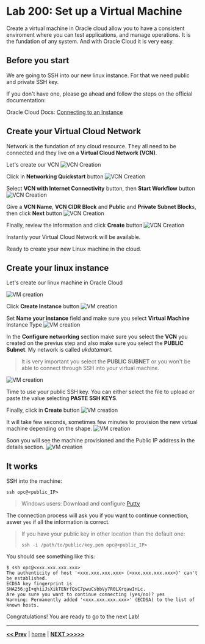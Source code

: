 # Lab 200: Set up a Virtual Machine

Create a virtual machine in Oracle cloud allow you to have a consistent enviroment where you can test applications, and manage operations. It is the fundation of any system. And with Oracle Cloud it is very easy.

## Before you start

We are going to SSH into our new linux instance. For that we need public and private SSH key.

If you don't have one, please go ahead and follow the steps on the official documentation:

Oracle Cloud Docs: [Connecting to an Instance](https://docs.cloud.oracle.com/en-us/iaas/Content/Compute/Tasks/accessinginstance.htm)

## Create your Virtual Cloud Network

Network is the fundation of any cloud resource. They all need to be connected and they live on a **Virtual Cloud Network (VCN)**.

Let's create our VCN
![VCN Creation](../images/vcn_1.png)

Click in **Networking Quickstart** button
![VCN Creation](../images/vcn_2.png)

Select **VCN with Internet Connectivity** button, then **Start Workflow** button
![VCN Creation](../images/vcn_3.png)

Give a **VCN Name**, **VCN CIDR Block** and **Public** and **Private Subnet Block**s, then click **Next** button
![VCN Creation](../images/vcn_4.png)

Finally, review the information and click **Create** button
![VCN Creation](../images/vcn_5.png)

Instantly your Virtual Cloud Network will be available.

Ready to create your new Linux machine in the cloud.

## Create your linux instance

Let's create our linux machine in Oracle Cloud

![VM creation](../images/vm_1.png)

Click **Create Instance** button
![VM creation](../images/vm_2.png)

Set **Name your instance** field and make sure you select **Virtual Machine** Instance Type
![VM creation](../images/vm_3.png)

In the **Configure networking** section make sure you select the **VCN** you created on the previus step and also make sure you select the **PUBLIC Subnet**. My network is called _ukdatamart_.

> It is very important you select the **PUBLIC SUBNET** or you won't be able to connect through SSH into your virtual machine.

![VM creation](../images/vm_4.png)

Time to use your public SSH key. You can either select the file to upload or paste the value selecting **PASTE SSH KEYS**.

Finally, click in **Create** button
![VM creation](../images/vm_5.png)

It will take few seconds, sometimes few minutes to provision the new virtual machine depending on the shape.
![VM creation](../images/vm_6.png)

Soon you will see the machine provisioned and the Public IP address in the details section.
![VM creation](../images/vm_7.png)


## It works

SSH into the machine:

`ssh opc@<public_IP>`

> Windows users: Download and configure [Putty](https://www.putty.org/)

The connection process will ask you if you want to continue connection, aswer `yes` if all the information is correct.

> If you have your public key in other location than the default one:
> 
> `ssh -i /path/to/public/key.pem opc@<public_IP>`

You should see something like this:

```
$ ssh opc@<xxx.xxx.xxx.xxx>
The authenticity of host '<xxx.xxx.xxx.xxx> (<xxx.xxx.xxx.xxx>)' can't be established.
ECDSA key fingerprint is SHA256:gI+qhiiJsXikTENrfQsC7pwuCsbbVy7R0LXrqawInLc.
Are you sure you want to continue connecting (yes/no)? yes
Warning: Permanently added '<xxx.xxx.xxx.xxx>' (ECDSA) to the list of known hosts.
```

Congratulations! You are ready to go to the next Lab!

---

[**<< Prev**](../lab100/README.md) | [home](../README.md) | [**NEXT >>>>>**](../lab300/README.md)
